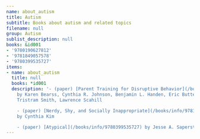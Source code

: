 ```yaml
---
name: about_autism
title: Autism
subtitle: Books about autism and related topics
filename: null
group: Autism
sublist_description: null
books: &id001
- '9780190627812'
- '9781849057578'
- '9780399535727'
items:
- name: about_autism
  title: null
  books: *id001
  description: '- (paper) [Parent Training for Disruptive Behavior](/books/info/9780190627812)
    by Karen Bearss, Cynthia R. Johnson, Benjamin L. Handen, Eric Butter, Luc Lecavalier,
    Tristram Smith, Lawrence Scahill

    - (paper) [Nerdy, Shy, and Socially Inappropriate](/books/info/9781849057578)
    by Cynthia Kim

    - (paper) [Atypical](/books/info/9780399535727) by Jesse A. Saperstein'
---
```



